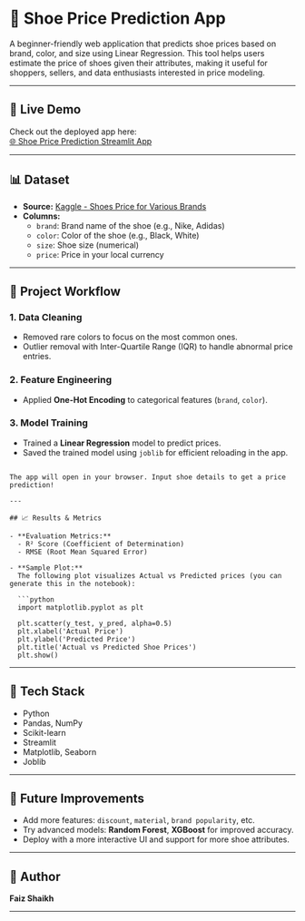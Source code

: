 # 👟 Shoe Price Prediction App

A beginner-friendly web application that predicts shoe prices based on brand, color, and size using Linear Regression. This tool helps users estimate the price of shoes given their attributes, making it useful for shoppers, sellers, and data enthusiasts interested in price modeling.

---

## 🚀 Live Demo

Check out the deployed app here:  
[🌐 Shoe Price Prediction Streamlit App](https://shoe-price-prediction-faiz-shaikh.streamlit.app/)

---

## 📊 Dataset

- **Source:** [Kaggle - Shoes Price for Various Brands](https://www.kaggle.com/datasets/ashutosh598/shoes-price-for-various-brands)
- **Columns:**
  - `brand`: Brand name of the shoe (e.g., Nike, Adidas)
  - `color`: Color of the shoe (e.g., Black, White)
  - `size`: Shoe size (numerical)
  - `price`: Price in your local currency

---


## 🔄 Project Workflow

### 1. Data Cleaning
- Removed rare colors to focus on the most common ones.
- Outlier removal with Inter-Quartile Range (IQR) to handle abnormal price entries.

### 2. Feature Engineering
- Applied **One-Hot Encoding** to categorical features (`brand`, `color`).

### 3. Model Training
- Trained a **Linear Regression** model to predict prices.
- Saved the trained model using `joblib` for efficient reloading in the app.


```

The app will open in your browser. Input shoe details to get a price prediction!

---

## 📈 Results & Metrics

- **Evaluation Metrics:**  
  - R² Score (Coefficient of Determination)
  - RMSE (Root Mean Squared Error)

- **Sample Plot:**  
  The following plot visualizes Actual vs Predicted prices (you can generate this in the notebook):

  ```python
  import matplotlib.pyplot as plt

  plt.scatter(y_test, y_pred, alpha=0.5)
  plt.xlabel('Actual Price')
  plt.ylabel('Predicted Price')
  plt.title('Actual vs Predicted Shoe Prices')
  plt.show()
  ```

---

## 🧰 Tech Stack

- Python
- Pandas, NumPy
- Scikit-learn
- Streamlit
- Matplotlib, Seaborn
- Joblib

---

## 🔮 Future Improvements

- Add more features: `discount`, `material`, `brand popularity`, etc.
- Try advanced models: **Random Forest**, **XGBoost** for improved accuracy.
- Deploy with a more interactive UI and support for more shoe attributes.

---

## 👤 Author

**Faiz Shaikh**

---
